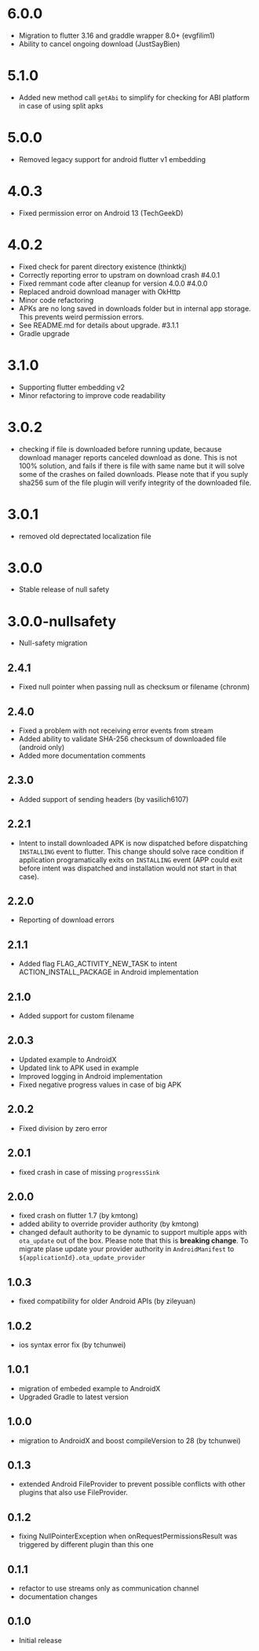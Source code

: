 # 6.0.0
* Migration to flutter 3.16 and graddle wrapper 8.0+ (evgfilim1)
* Ability to cancel ongoing download (JustSayBien)
# 5.1.0
* Added new method call ```getAbi``` to simplify for checking for ABI platform in case of using split apks
# 5.0.0
* Removed legacy support for android flutter v1 embedding
# 4.0.3
* Fixed permission error on Android 13 (TechGeekD)
# 4.0.2
* Fixed check for parent directory existence (thinktkj)
* Correctly reporting error to upstram on download crash
#4.0.1
* Fixed remmant code after cleanup for version 4.0.0
#4.0.0
* Replaced android download manager with OkHttp
* Minor code refactoring
* APKs are no long saved in downloads folder but in internal app storage. This prevents weird permission errors.
* See README.md for details about upgrade.
#3.1.1
* Gradle upgrade
# 3.1.0
* Supporting flutter embedding v2
* Minor refactoring to improve code readability
# 3.0.2
* checking if file is downloaded before running update, because download manager reports canceled download as done. This is not 100% solution, and fails if there is file with same name but it will solve some of the crashes on failed downloads. Please note that if you suply sha256 sum of the file plugin will verify integrity of the downloaded file. 
# 3.0.1
* removed old deprectated localization file
# 3.0.0
* Stable release of null safety
# 3.0.0-nullsafety
* Null-safety migration
## 2.4.1
* Fixed null pointer when passing null as checksum or filename (chronm)
## 2.4.0
* Fixed a problem with not receiving error events from stream
* Added ability to validate SHA-256 checksum of downloaded file (android only)
* Added more documentation comments
## 2.3.0
* Added support of sending headers (by vasilich6107)
## 2.2.1
* Intent to install downloaded APK is now dispatched before dispatching ```INSTALLING``` event to flutter. This change should solve race condition if application programatically exits on ```INSTALLING``` event (APP could exit before intent was dispatched and installation would not start in that case). 
## 2.2.0
* Reporting of download errors
## 2.1.1
* Added flag FLAG_ACTIVITY_NEW_TASK to intent ACTION_INSTALL_PACKAGE in Android implementation
## 2.1.0
* Added support for custom filename
## 2.0.3
* Updated example to AndroidX
* Updated link to APK used in example
* Improved logging in Android implementation
* Fixed negative progress values in case of big APK
## 2.0.2
* Fixed division by zero error
## 2.0.1
* fixed crash in case of missing `progressSink`
## 2.0.0
* fixed crash on flutter 1.7 (by kmtong)
* added ability to override provider authority (by kmtong)
* changed default authority to be dynamic to support multiple apps with ``ota_update`` out of the box. Please note that this is **breaking change**. To migrate plase update your provider authority in ``AndroidManifest`` to ``${applicationId}.ota_update_provider``  

## 1.0.3
* fixed compatibility for older Android APIs (by zileyuan)

## 1.0.2
* ios syntax error fix (by tchunwei)

## 1.0.1
* migration of embeded example to AndroidX 
* Upgraded Gradle to latest version

## 1.0.0
* migration to AndroidX and boost compileVersion to 28 (by tchunwei)

## 0.1.3
* extended Android FileProvider to prevent possible conflicts with other plugins that also use FileProvider.

## 0.1.2

* fixing NullPointerException when onRequestPermissionsResult was triggered by different plugin than this one

## 0.1.1

* refactor to use streams only as communication channel
* documentation changes

## 0.1.0

* Initial release
